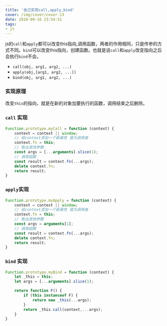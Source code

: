 ```yaml
---
title: '自己实现call,apply,bind'
cover: /img/cover/cover-13
date: 2018-09-16 23:54:51
tags:
- js
---
```

js的`call`和`apply`都可以改变this指向,调用函数，两者的作用相同，只是传参的方式不同。`bind`可以改变this指向，创建函数。也就是说`call`和`apply`改变指向之后会执行`bind`不会。
- `call(obj, arg1, arg2, ...)`
- `apply(obj,[arg1, arg2, ...])`
- `bind(obj, arg1, arg2, ...)`  

### 实现原理
改变`this`的指向，就是在新的对象加要执行的函数，调用结束之后删除。

### `call` 实现
```js
Function.prototype.myCall = function (context) {
    context = context || window;
    // 给context添加一个新属性 值为调用者
    context.fn = this;
    // 取出其他参数
    const args = [...arguments].slice(1);
    // 调用函数
    const result = context.fn(...args);
    delete context.fn;
    return result;
}
```
### `apply`实现
```js
Function.prototype.myApply = function (context) {
    context = context || window;
    // 给context添加一个新属性 值为调用者
    context.fn = this;
    // 取出其他参数
    const args = arguments[1];
    // 调用函数
    const result = context.fn(...args);
    delete context.fn;
    return result;
}
```
### `bind` 实现
```js
Function.prototype.myBind = function (context) {
    let _this = this;
    let args = [...arguments].slice(1);

    return function F() {
        if (this instanceof F) {
            return new _this(...args);
        }
        return _this.call(context,...args);
    }
}
```